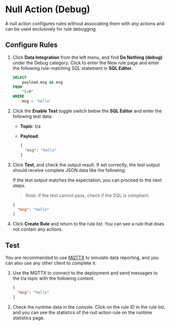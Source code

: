 # Null Action (Debug)

A null action configures rules without associating them with any actions and can be used exclusively for rule debugging.

## Configure Rules

1. Click **Data Integration** from the left menu, and find **Do Nothing (debug)** under the Debug category. Click to enter the New rule page and enter the following rule-matching SQL statement in **SQL Editor**.

   ```sql
   SELECT
       payload.msg as msg
   FROM
       "t/#"
   WHERE
       msg = 'hello'
   ```

2. Click the **Enable Test** toggle switch below the **SQL Editor** and enter the following test data:

   - **Topic**: t/a

   - **Payload**:

     ```json
     {
       "msg": "hello"
     }
     ```

3. Click **Test**, and check the output result. If set correctly, the test output should receive complete JSON data like the following:

   If the test output matches the expectation, you can proceed to the next steps.

   > Note: If the test cannot pass, check if the SQL is compliant.
   
   ```json
   {
     "msg": "hello"
   }
   ```

4. Click **Create Rule** and return to the rule list. You can see a rule that does not contain any actions.

## Test

You are recommended to use [MQTTX](https://mqttx.app/) to simulate data reporting, and you can also use any other client to complete it.

1. Use the MQTTX to connect to the deployment and send messages to the t/a topic with the following content.

   ```json
   {
     "msg": "hello"
   }
   ```

2. Check the runtime data in the console. Click on the rule ID in the rule list, and you can see the statistics of the null action rule on the runtime statistics page.
